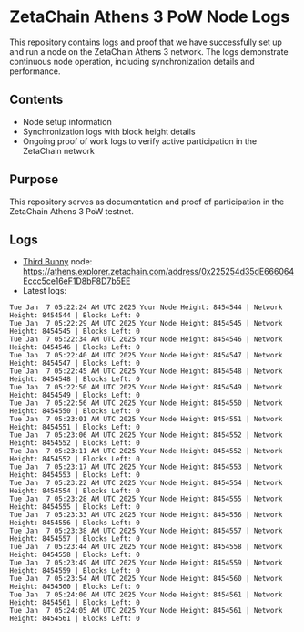 # ZetaChain Athens 3 PoW Node Logs
This repository contains logs and proof that we have successfully set up and run a node on the ZetaChain Athens 3 network. The logs demonstrate continuous node operation, including synchronization details and performance.

## Contents
- Node setup information
- Synchronization logs with block height details
- Ongoing proof of work logs to verify active participation in the ZetaChain network

## Purpose
This repository serves as documentation and proof of participation in the ZetaChain Athens 3 PoW testnet.

## Logs

- [Third Bunny](https://thirdbunny.xyz/) node: https://athens.explorer.zetachain.com/address/0x225254d35dE666064Eccc5ce16eF1D8bF8D7b5EE
- Latest logs:
```
Tue Jan  7 05:22:24 AM UTC 2025 Your Node Height: 8454544 | Network Height: 8454544 | Blocks Left: 0
Tue Jan  7 05:22:29 AM UTC 2025 Your Node Height: 8454545 | Network Height: 8454545 | Blocks Left: 0
Tue Jan  7 05:22:34 AM UTC 2025 Your Node Height: 8454546 | Network Height: 8454546 | Blocks Left: 0
Tue Jan  7 05:22:40 AM UTC 2025 Your Node Height: 8454547 | Network Height: 8454547 | Blocks Left: 0
Tue Jan  7 05:22:45 AM UTC 2025 Your Node Height: 8454548 | Network Height: 8454548 | Blocks Left: 0
Tue Jan  7 05:22:50 AM UTC 2025 Your Node Height: 8454549 | Network Height: 8454549 | Blocks Left: 0
Tue Jan  7 05:22:56 AM UTC 2025 Your Node Height: 8454550 | Network Height: 8454550 | Blocks Left: 0
Tue Jan  7 05:23:01 AM UTC 2025 Your Node Height: 8454551 | Network Height: 8454551 | Blocks Left: 0
Tue Jan  7 05:23:06 AM UTC 2025 Your Node Height: 8454552 | Network Height: 8454552 | Blocks Left: 0
Tue Jan  7 05:23:11 AM UTC 2025 Your Node Height: 8454552 | Network Height: 8454552 | Blocks Left: 0
Tue Jan  7 05:23:17 AM UTC 2025 Your Node Height: 8454553 | Network Height: 8454553 | Blocks Left: 0
Tue Jan  7 05:23:22 AM UTC 2025 Your Node Height: 8454554 | Network Height: 8454554 | Blocks Left: 0
Tue Jan  7 05:23:28 AM UTC 2025 Your Node Height: 8454555 | Network Height: 8454555 | Blocks Left: 0
Tue Jan  7 05:23:33 AM UTC 2025 Your Node Height: 8454556 | Network Height: 8454556 | Blocks Left: 0
Tue Jan  7 05:23:38 AM UTC 2025 Your Node Height: 8454557 | Network Height: 8454557 | Blocks Left: 0
Tue Jan  7 05:23:44 AM UTC 2025 Your Node Height: 8454558 | Network Height: 8454558 | Blocks Left: 0
Tue Jan  7 05:23:49 AM UTC 2025 Your Node Height: 8454559 | Network Height: 8454559 | Blocks Left: 0
Tue Jan  7 05:23:54 AM UTC 2025 Your Node Height: 8454560 | Network Height: 8454560 | Blocks Left: 0
Tue Jan  7 05:24:00 AM UTC 2025 Your Node Height: 8454561 | Network Height: 8454561 | Blocks Left: 0
Tue Jan  7 05:24:05 AM UTC 2025 Your Node Height: 8454561 | Network Height: 8454561 | Blocks Left: 0
```

